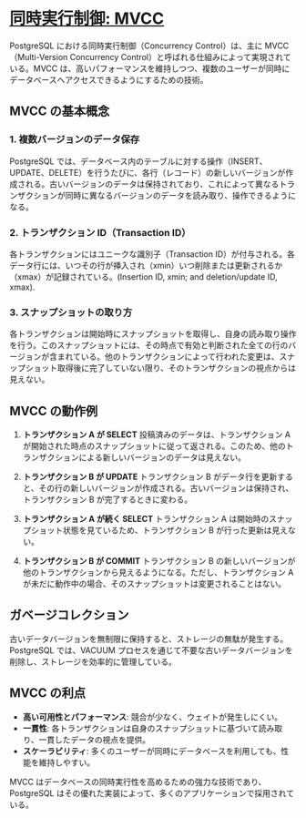# [同時実行制御: MVCC](https://www.postgresql.jp/document/16/html/mvcc.html)

PostgreSQL における同時実行制御（Concurrency Control）は、主に MVCC（Multi-Version Concurrency Control）と呼ばれる仕組みによって実現されている。MVCC は、高いパフォーマンスを維持しつつ、複数のユーザーが同時にデータベースへアクセスできるようにするための技術。

## MVCC の基本概念

### 1. 複数バージョンのデータ保存

PostgreSQL では、データベース内のテーブルに対する操作（INSERT、UPDATE、DELETE）を行うたびに、各行（レコード）の新しいバージョンが作成される。古いバージョンのデータは保持されており、これによって異なるトランザクションが同時に異なるバージョンのデータを読み取り、操作できるようになる。

### 2. トランザクション ID（Transaction ID）

各トランザクションにはユニークな識別子（Transaction ID）が付与される。各データ行には、いつその行が挿入され（xmin）いつ削除または更新されるか（xmax）が記録されている。(Insertion ID, xmin; and deletion/update ID, xmax).

### 3. スナップショットの取り方

各トランザクションは開始時にスナップショットを取得し、自身の読み取り操作を行う。このスナップショットには、その時点で有効と判断された全ての行のバージョンが含まれている。他のトランザクションによって行われた変更は、スナップショット取得後に完了していない限り、そのトランザクションの視点からは見えない。

## MVCC の動作例

1. **トランザクション A が SELECT**
   投稿済みのデータは、トランザクション A が開始された時点のスナップショットに従って返される。このため、他のトランザクションによる新しいバージョンのデータは見えない。

2. **トランザクション B が UPDATE**
   トランザクション B がデータ行を更新すると、その行の新しいバージョンが作成される。古いバージョンは保持され、トランザクション B が完了するときに変わる。

3. **トランザクション A が続く SELECT**
   トランザクション A は開始時のスナップショット状態を見ているため、トランザクション B が行った更新は見えない。

4. **トランザクション B が COMMIT**
   トランザクション B の新しいバージョンが他のトランザクションから見えるようになる。ただし、トランザクション A が未だに動作中の場合、そのスナップショットは変更されることはない。

## ガベージコレクション

古いデータバージョンを無制限に保持すると、ストレージの無駄が発生する。PostgreSQL では、VACUUM プロセスを通じて不要な古いデータバージョンを削除し、ストレージを効率的に管理している。

## MVCC の利点

- **高い可用性とパフォーマンス**: 競合が少なく、ウェイトが発生しにくい。
- **一貫性**: 各トランザクションは自身のスナップショットに基づいて読み取り、一貫したデータの視点を提供。
- **スケーラビリティ**: 多くのユーザーが同時にデータベースを利用しても、性能を維持しやすい。

MVCC はデータベースの同時実行性を高めるための強力な技術であり、PostgreSQL はその優れた実装によって、多くのアプリケーションで採用されている。

